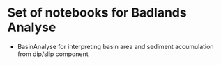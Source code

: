 # Set of notebooks for Badlands Analyse

+ BasinAnalyse for interpreting basin area and sediment accumulation from dip/slip component
